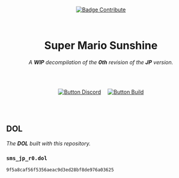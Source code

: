 
<br>

<div align = center>

[![Badge Contribute]][Issues]

<br>

# Super Mario Sunshine

*A* ***WIP*** *decompilation of the* ***0th*** *revision of the* ***JP*** *version.*

<br>
<br>

[![Button Discord]][Discord]   
[![Button Build]][Build]

</div>

<br>
<br>

## DOL

*The* ***DOL*** *built with this repository.*

### `sms_jp_r0.dol` <br>

```
9f5a8caf56f5356aeac9d3ed28bf8de976a03625
```

<br>


<!----------------------------------------------------------------------------->

[DevKitPro]: https://devkitpro.org/wiki/Getting_Started
[Discord]: https://discord.gg/hKx3FJJgrV
[Issues]: https://github.com/doldecomp/sms/issues
[GCC]: https://gcc.gnu.org/
[GC]: https://cdn.discordapp.com/attachments/727918646525165659/917185027656286218/GC_WII_COMPILERS.zip

[Build]: docs/Building.md


<!---------------------------------[ Badges ]---------------------------------->

[Badge Contribute]: https://img.shields.io/badge/Contributions-Welcome-33660e?style=for-the-badge&logo=GitHub&logoColor=white&labelColor=428813


<!---------------------------------[ Buttons ]--------------------------------->

[Button Discord]: https://img.shields.io/badge/Discord-7289DA?style=for-the-badge&logo=discord&logoColor=white
[Button Build]: https://img.shields.io/badge/Building-00A8E1?style=for-the-badge&logo=GitBook&logoColor=white
